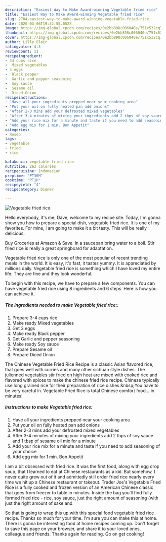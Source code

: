 ```yaml
---
description: "Easiest Way to Make Award-winning Vegetable fried rice"
title: "Easiest Way to Make Award-winning Vegetable fried rice"
slug: 2784-easiest-way-to-make-award-winning-vegetable-fried-rice
date: 2020-03-06T19:32:55.052Z
image: https://img-global.cpcdn.com/recipes/0e2bb898c006040e/751x532cq70/vegetable-fried-rice-recipe-main-photo.jpg
thumbnail: https://img-global.cpcdn.com/recipes/0e2bb898c006040e/751x532cq70/vegetable-fried-rice-recipe-main-photo.jpg
cover: https://img-global.cpcdn.com/recipes/0e2bb898c006040e/751x532cq70/vegetable-fried-rice-recipe-main-photo.jpg
author: Lilly Blair
ratingvalue: 4.3
reviewcount: 11
recipeingredient:
- 34 cups rice
-  Mixed vegetables
- 3 eggs
-  Black pepper
-  Garlic and pepper seasoning
-  Soy sauce
-  Sesame oil
-  Diced Onion
recipeinstructions:
- "Have all your ingredients prepped near your cooking area"
- "Put your oil on fully heated pan add onions"
- "After 2-3 mins add your defrosted mixed vegetables"
- "After 3-4 minutes of mixing your ingredients add 2 tbps of soy sauce and 1 tbsp of sesame oil mix for a minute"
- "Add your rice mix for a minute and taste if you need to add seasoning of your choice"
- "Add egg mix for 1 min. Bon Appetit"
categories:
- Resep
tags:
- vegetable
- fried
- rice

katakunci: vegetable fried rice
nutrition: 263 calories
recipecuisine: Indonesian
preptime: "PT36M"
cooktime: "PT1H"
recipeyield: "4"
recipecategory: Dinner

---
```



![Vegetable fried rice](https://img-global.cpcdn.com/recipes/0e2bb898c006040e/751x532cq70/vegetable-fried-rice-recipe-main-photo.jpg)

Hello everybody, it's me, Dave, welcome to my recipe site. Today, I'm gonna show you how to prepare a special dish, vegetable fried rice. It is one of my favorites. For mine, I am going to make it a bit tasty. This will be really delicious.

Buy Groceries at Amazon &amp; Save. In a saucepan bring water to a boil. Stir fried rice is really a great springboard for adaptation.

Vegetable fried rice is only one of the most popular of recent trending meals in the world. It is easy, it's fast, it tastes yummy. It is appreciated by millions daily. Vegetable fried rice is something which I have loved my entire life. They are fine and they look wonderful.


To begin with this recipe, we have to prepare a few components. You can have vegetable fried rice using 8 ingredients and 6 steps. Here is how you can achieve it.

##### The ingredients needed to make Vegetable fried rice::

1. Prepare 3-4 cups rice
1. Make ready  Mixed vegetables
1. Get 3 eggs
1. Make ready  Black pepper
1. Get  Garlic and pepper seasoning
1. Make ready  Soy sauce
1. Prepare  Sesame oil
1. Prepare  Diced Onion


The Chinese Vegetable Fried Rice Recipe is a classic Asian flavored rice, that goes well with curries and many other sichuan style dishes. The julienned vegetables stir fried on high heat are mixed with cooked rice and flavored with spices to make the chinese fried rice recipe. Chinese typically use long grained rice for their preparation of rice dishes.&amp;nbsp;You have to be very careful in. Vegetable Fried Rice is total Chinese comfort food….in minutes! 

##### Instructions to make Vegetable fried rice:

1. Have all your ingredients prepped near your cooking area
1. Put your oil on fully heated pan add onions
1. After 2-3 mins add your defrosted mixed vegetables
1. After 3-4 minutes of mixing your ingredients add 2 tbps of soy sauce and 1 tbsp of sesame oil mix for a minute
1. Add your rice mix for a minute and taste if you need to add seasoning of your choice
1. Add egg mix for 1 min. Bon Appetit


I am a bit obsessed with fried rice. It was the first food, along with egg drop soup, that I learned to eat at Chinese restaurants as a kid. But somehow, I never quite grew out of it and admittedly still order fried rice nearly every time we hit up a Chinese restaurant or takeout. Trader Joe&#39;s Vegetable Fried Rice is a fully cooked and frozen version of an American Chinese classic that goes from freezer to table in minutes. Inside the bag you&#39;ll find fully formed fried rice - rice, soy sauce, just the right amount of seasoning (with just the right amount of sake and. 

So that is going to wrap this up with this special food vegetable fried rice recipe. Thanks so much for your time. I'm sure you can make this at home. There is gonna be interesting food at home recipes coming up. Don't forget to save this page on your browser, and share it to your loved ones, colleague and friends. Thanks again for reading. Go on get cooking!
